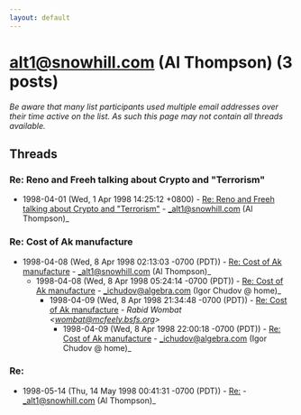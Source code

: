 ```yaml
---
layout: default
---
```


# alt1@snowhill.com (Al Thompson) (3 posts)

_Be aware that many list participants used multiple email addresses over their time active on the list. As such this page may not contain all threads available._

## Threads

### Re: Reno and Freeh talking about Crypto and "Terrorism"
+ 1998-04-01 (Wed, 1 Apr 1998 14:25:12 +0800) - [Re: Reno and Freeh talking about Crypto and "Terrorism"](/archive/1998/04/94543c21f59722952521a812b48f5941b92fcb225720121d39239f28e59242d3) - _alt1@snowhill.com (Al Thompson)_

### Re: Cost of Ak manufacture
+ 1998-04-08 (Wed, 8 Apr 1998 02:13:03 -0700 (PDT)) - [Re: Cost of Ak manufacture](/archive/1998/04/a048e5230a022cb8de76d1532c8afa011e9ad0f18f70c44318c593de81952297) - _alt1@snowhill.com (Al Thompson)_
  + 1998-04-08 (Wed, 8 Apr 1998 05:24:14 -0700 (PDT)) - [Re: Cost of Ak manufacture](/archive/1998/04/2fb765091c8c5155daa7146cd5c1ee7e96600437de5200e5600aad88aa1af1b8) - _ichudov@algebra.com (Igor Chudov @ home)_
    + 1998-04-09 (Wed, 8 Apr 1998 21:34:48 -0700 (PDT)) - [Re: Cost of Ak manufacture](/archive/1998/04/04e19f1f8aa5e12d35b1ddc010258d79ffe158cf685a5c323dda49379c928bfe) - _Rabid Wombat \<wombat@mcfeely.bsfs.org\>_
      + 1998-04-09 (Wed, 8 Apr 1998 22:00:18 -0700 (PDT)) - [Re: Cost of Ak manufacture](/archive/1998/04/0b87670655c9743527d4529b3efd8383f6b5fb686b03df0d21a6379c8e3d994e) - _ichudov@algebra.com (Igor Chudov @ home)_

### Re:
+ 1998-05-14 (Thu, 14 May 1998 00:41:31 -0700 (PDT)) - [Re:](/archive/1998/05/1940968c94f179d855feea1bb3f5e0b63ec4388ac028735d12dfd56f48e96fc1) - _alt1@snowhill.com (Al Thompson)_

